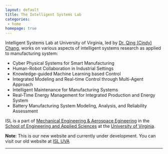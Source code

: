 ```yaml
---
layout: default
title: The Intelligent Systems Lab
categories:
 - home
homepage: true
---
```

   Intelligent Systems Lab at University of Virginia, led by [Dr. Qing (Cindy) Chang](https://engineering.virginia.edu/faculty/qing-cindy-chang), works on various aspects of intelligent systems research as applied to manufacturing system:

- Cyber Physical Systems for Smart Manufacturing
- Human-Robot Collaboration in Industrial Settings
- Knowledge-guided Machine Learning based Control
- Integrated Modeling and Real-time Control through Multi-Agent Approach
- Intelligent Maintenance for Manufacturing Systems
- Real-Time Energy Management for Integrated Production and Energy System
- Battery Manufacturing System Modeling, Analysis, and Reliability Assessment

ISL is a part of [Mechanical Engineering & Aerospace Egineering](https://engineering.virginia.edu/department/mechanical-and-aerospace-engineering) in the [School of Engineering and Applied Sciences](https://engineering.virginia.edu/) at the [University of Virginia](https://www.virginia.edu/).


**Note**: This is our new website and currently under development. You can visit our old website at [ISL UVA](https://qing-cindy-chang.faculty.virginia.edu/)

-------------------------------------------------------------------------------------------------------------------------------------------------------------
